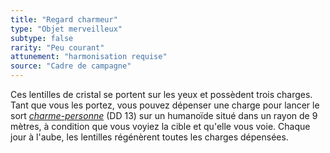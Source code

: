 ```yaml
---
title: "Regard charmeur"
type: "Objet merveilleux"
subtype: false
rarity: "Peu courant"
attunement: "harmonisation requise"
source: "Cadre de campagne"
---
```

Ces lentilles de cristal se portent sur les yeux et possèdent trois charges. Tant que vous les portez, vous pouvez dépenser une charge pour lancer le sort [_charme-personne_](/grimoire/charme-personne) (DD 13) sur un humanoïde situé dans un rayon de 9 mètres, à condition que vous voyiez la cible et qu'elle vous voie. Chaque jour à l'aube, les lentilles régénèrent toutes les charges dépensées.
